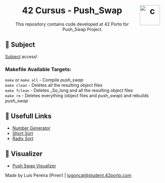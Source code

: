 <h1 align="center">42 Cursus - Push_Swap <img src="https://imgur.com/MbpYAc0.png" alt="c" align="right" width="65" height="65"/></h1>
<p align="center">This repository contains code developed at 42 Porto for Push_Swap Project.</p>
<h2 align="left"> 📄 Subject </h2>
<a href="https://github.com/Prreir/Get_next_line_42/blob/main/Extra/Subject.pdf" >Subject</a> access!

### Makefile Available Targets:
`make` or `make all` - Compile _push_swap_   
`make clean` - Deletes all the resulting object files  
`make fclean` - Deletes _So_long and all the resulting object files  
`make re` - Deletes everything (object files and _push_swap_) and rebuilds _push_swap_

<h2 align="left">🔗 Usefull Links</h2>

- [Number Generator](https://numbergenerator.org/randomnumbergenerator)
- [Short Sort](https://medium.com/@jamierobertdawson/push-swap-the-least-amount-of-moves-with-two-stacks-d1e76a71789a)
- [Radix Sort](https://medium.com/nerd-for-tech/push-swap-tutorial-fa746e6aba1e)

<h2 align="left">📝 Visualizer</h2>

- [Push Swap Visualizer](https://github.com/o-reo/push_swap_visualizer)

Made by Luís Pereira (Prreir) | lugoncal@student.42porto.com
